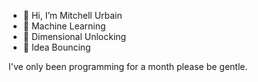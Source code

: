 - 👋 Hi, I’m Mitchell Urbain
- 👀 Machine Learning
- 🌱 Dimensional Unlocking
- 💞️ Idea Bouncing

I've only been programming for a month please be gentle.

<!---
UrbainM/UrbainM is a ✨ special ✨ repository because its `README.md` (this file) appears on your GitHub profile.
You can click the Preview link to take a look at your changes.
--->

